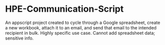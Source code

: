 # HPE-Communication-Script
An appscript project created to cycle through a Google spreadsheet, create a new workbook, attach it to an email, and send that email to the intended recipient in bulk. Highly specific use case. Cannot add spreadsheet data; sensitive info.

